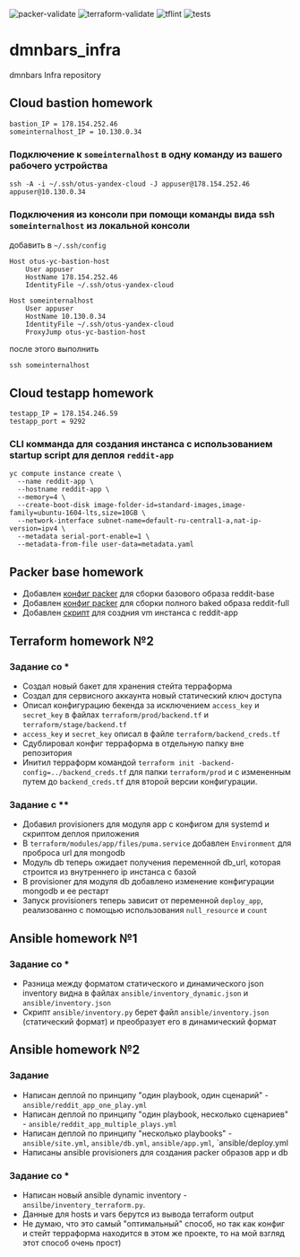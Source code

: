 ![packer-validate](https://github.com/Otus-DevOps-2020-11/dmnbars_infra/actions/workflows/packer-validate.yml/badge.svg)
![terraform-validate](https://github.com/Otus-DevOps-2020-11/dmnbars_infra/actions/workflows/terraform-validate.yml/badge.svg)
![tflint](https://github.com/Otus-DevOps-2020-11/dmnbars_infra/actions/workflows/tflint.yml/badge.svg)
![tests](https://github.com/Otus-DevOps-2020-11/dmnbars_infra/actions/workflows/run-tests.yml/badge.svg)

# dmnbars_infra
dmnbars Infra repository

## Cloud bastion homework

```
bastion_IP = 178.154.252.46
someinternalhost_IP = 10.130.0.34
```

### Подключение к `someinternalhost` в одну команду из вашего рабочего устройства
```shell
ssh -A -i ~/.ssh/otus-yandex-cloud -J appuser@178.154.252.46 appuser@10.130.0.34
```

### Подключения из консоли при помощи команды вида ssh `someinternalhost` из локальной консоли
добавить в `~/.ssh/config`
```
Host otus-yc-bastion-host
    User appuser
    HostName 178.154.252.46
    IdentityFile ~/.ssh/otus-yandex-cloud

Host someinternalhost
    User appuser
    HostName 10.130.0.34
    IdentityFile ~/.ssh/otus-yandex-cloud
    ProxyJump otus-yc-bastion-host
```
после этого выполнить
```shell
ssh someinternalhost
```

## Cloud testapp homework

```
testapp_IP = 178.154.246.59
testapp_port = 9292
```

### CLI комманда для создания инстанса с использованием startup script для деплоя `reddit-app`
```shell
yc compute instance create \
  --name reddit-app \
  --hostname reddit-app \
  --memory=4 \
  --create-boot-disk image-folder-id=standard-images,image-family=ubuntu-1604-lts,size=10GB \
  --network-interface subnet-name=default-ru-central1-a,nat-ip-version=ipv4 \
  --metadata serial-port-enable=1 \
  --metadata-from-file user-data=metadata.yaml
```

## Packer base homework
 * Добавлен [конфиг packer](packer/ubuntu16.json) для сборки базового образа reddit-base
 * Добавлен [конфиг packer](packer/immutable.json) для сборки полного baked образа reddit-full
 * Добавлен [скрипт](config-scripts/create-reddit-vm.sh) для создния vm инстанса с reddit-app

## Terraform homework №2

### Задание со *
 * Создал новый бакет для хранения стейта терраформа
 * Создал для сервисного аккаунта новый статический ключ доступа
 * Описал конфигурацию бекенда за исключением `access_key` и `secret_key` в файлах `terraform/prod/backend.tf` и `terraform/stage/backend.tf`
 * `access_key` и `secret_key` описал в файле `terraform/backend_creds.tf`
 * Сдублировал конфиг терраформа в отдельную папку вне репозитория
 * Инитил терраформ командой `terraform init -backend-config=../backend_creds.tf` для папки `terraform/prod` и с измененным путем до `backend_creds.tf` для второй версии конфигурации.

### Задание с **
 * Добавил provisioners для модуля app с конфигом для systemd и скриптом деплоя приложения
 * В `terraform/modules/app/files/puma.service` добавлен `Environment` для проброса url для mongodb
 * Модуль db теперь ожидает получения переменной db_url, которая строится из внутреннего ip инстанса с базой
 * В provisioner для модуля db добавлено изменение конфигурации mongodb и ее рестарт
 * Запуск provisioners теперь зависит от переменной `deploy_app`, реализованно с помощью использования `null_resource` и `count`

## Ansible homework №1

### Задание со *
 * Разница между форматом статического и динамического json inventory видна в файлах `ansible/inventory_dynamic.json` и `ansible/inventory.json`
 * Скрипт `ansible/inventory.py` берет файл `ansible/inventory.json` (статический формат) и преобразует его в динамический формат

## Ansible homework №2

### Задание
 * Написан деплой по принципу "один playbook, один сценарий" - `ansible/reddit_app_one_play.yml`
 * Написан деплой по принципу "один playbook, несколько сценариев" - `ansible/reddit_app_multiple_plays.yml`
 * Написан деплой по принципу "несколько playbooks" - `ansible/site.yml`, `ansible/db.yml`, `ansible/app.yml`, `ansible/deploy.yml
 * Написаны ansible provisioners для создания packer образов app и db

### Задание со *
 * Написан новый ansible dynamic inventory - `ansilbe/inventory_terraform.py`.
 * Данные для hosts и vars берутся из вывода terraform output
 * Не думаю, что это самый "оптимальный" способ, но так как конфиг и стейт терраформа находится в этом же проекте, то на мой взгляд этот способ очень прост)
